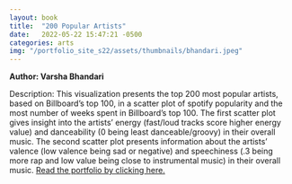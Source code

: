 ```yaml
---
layout: book
title:  "200 Popular Artists"
date:   2022-05-22 15:47:21 -0500
categories: arts
img: "/portfolio_site_s22/assets/thumbnails/bhandari.jpeg"
---
```


<b>Author: Varsha Bhandari</b>

Description: This visualization presents the top 200 most popular artists, based
on Billboard’s top 100, in a scatter plot of spotify popularity and the most
number of weeks spent in Billboard’s top 100. The first scatter plot gives
insight into the artists’ energy (fast/loud tracks score higher energy value)
and danceability (0 being least danceable/groovy) in their overall music. The
second scatter plot presents information about the artists’ valence (low valence
being sad or negative) and speechiness (.3 being more rap and low value being
close to instrumental music) in their overall music. <a href="https://data-viz.it.wisc.edu/connect/#/apps/d9e1bb3d-57fa-41ea-b3e0-a60391f879d9">Read the portfolio by clicking here.</a>

[jekyll-docs]: https://jekyllrb.com/docs/home
[jekyll-gh]:   https://github.com/jekyll/jekyll
[jekyll-talk]: https://talk.jekyllrb.com/

